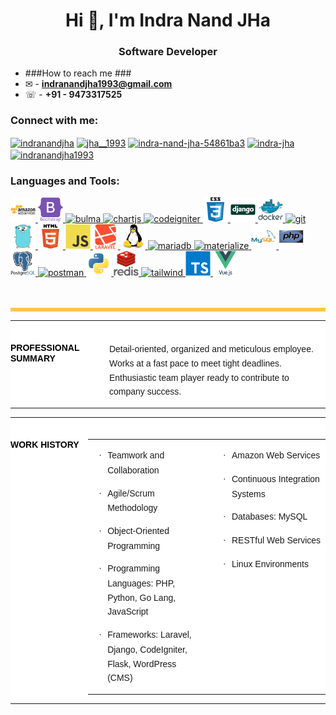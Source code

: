 <h1 align="center">Hi 👋, I'm Indra Nand JHa</h1>
<h3 align="center">Software Developer</h3>

- ###How to reach me ###
- ✉ - **indranandjha1993@gmail.com**
- ☏ - <b>+91 - 9473317525</b>

<h3 align="left">Connect with me:</h3>
<p align="left">
<a href="https://codepen.io/indranandjha" target="blank"><img align="center" src="https://raw.githubusercontent.com/rahuldkjain/github-profile-readme-generator/master/src/images/icons/Social/codepen.svg" alt="indranandjha" height="30" width="40" /></a>
<a href="https://twitter.com/jha__1993" target="blank"><img align="center" src="https://raw.githubusercontent.com/rahuldkjain/github-profile-readme-generator/master/src/images/icons/Social/twitter.svg" alt="jha__1993" height="30" width="40" /></a>
<a href="https://linkedin.com/in/indra-nand-jha-54861ba3" target="blank"><img align="center" src="https://raw.githubusercontent.com/rahuldkjain/github-profile-readme-generator/master/src/images/icons/Social/linked-in-alt.svg" alt="indra-nand-jha-54861ba3" height="30" width="40" /></a>
<a href="https://stackoverflow.com/users/indra-jha" target="blank"><img align="center" src="https://raw.githubusercontent.com/rahuldkjain/github-profile-readme-generator/master/src/images/icons/Social/stack-overflow.svg" alt="indra-jha" height="30" width="40" /></a>
<a href="https://fb.com/indranandjha1993" target="blank"><img align="center" src="https://raw.githubusercontent.com/rahuldkjain/github-profile-readme-generator/master/src/images/icons/Social/facebook.svg" alt="indranandjha1993" height="30" width="40" /></a>
</p>

<h3 align="left">Languages and Tools:</h3>
<p align="left"> <a href="https://aws.amazon.com" target="_blank" rel="noreferrer"> <img src="https://raw.githubusercontent.com/devicons/devicon/master/icons/amazonwebservices/amazonwebservices-original-wordmark.svg" alt="aws" width="40" height="40"/> </a> <a href="https://getbootstrap.com" target="_blank" rel="noreferrer"> <img src="https://raw.githubusercontent.com/devicons/devicon/master/icons/bootstrap/bootstrap-plain-wordmark.svg" alt="bootstrap" width="40" height="40"/> </a> <a href="https://bulma.io/" target="_blank" rel="noreferrer"> <img src="https://raw.githubusercontent.com/gilbarbara/logos/804dc257b59e144eaca5bc6ffd16949752c6f789/logos/bulma.svg" alt="bulma" width="40" height="40"/> </a> <a href="https://www.chartjs.org" target="_blank" rel="noreferrer"> <img src="https://www.chartjs.org/media/logo-title.svg" alt="chartjs" width="40" height="40"/> </a> <a href="https://codeigniter.com" target="_blank" rel="noreferrer"> <img src="https://cdn.worldvectorlogo.com/logos/codeigniter.svg" alt="codeigniter" width="40" height="40"/> </a> <a href="https://www.w3schools.com/css/" target="_blank" rel="noreferrer"> <img src="https://raw.githubusercontent.com/devicons/devicon/master/icons/css3/css3-original-wordmark.svg" alt="css3" width="40" height="40"/> </a> <a href="https://www.djangoproject.com/" target="_blank" rel="noreferrer"> <img src="https://raw.githubusercontent.com/devicons/devicon/master/icons/django/django-original.svg" alt="django" width="40" height="40"/> </a> <a href="https://www.docker.com/" target="_blank" rel="noreferrer"> <img src="https://raw.githubusercontent.com/devicons/devicon/master/icons/docker/docker-original-wordmark.svg" alt="docker" width="40" height="40"/> </a> <a href="https://git-scm.com/" target="_blank" rel="noreferrer"> <img src="https://www.vectorlogo.zone/logos/git-scm/git-scm-icon.svg" alt="git" width="40" height="40"/> </a> <a href="https://golang.org" target="_blank" rel="noreferrer"> <img src="https://raw.githubusercontent.com/devicons/devicon/master/icons/go/go-original.svg" alt="go" width="40" height="40"/> </a> <a href="https://www.w3.org/html/" target="_blank" rel="noreferrer"> <img src="https://raw.githubusercontent.com/devicons/devicon/master/icons/html5/html5-original-wordmark.svg" alt="html5" width="40" height="40"/> </a> <a href="https://developer.mozilla.org/en-US/docs/Web/JavaScript" target="_blank" rel="noreferrer"> <img src="https://raw.githubusercontent.com/devicons/devicon/master/icons/javascript/javascript-original.svg" alt="javascript" width="40" height="40"/> </a> <a href="https://laravel.com/" target="_blank" rel="noreferrer"> <img src="https://raw.githubusercontent.com/devicons/devicon/master/icons/laravel/laravel-plain-wordmark.svg" alt="laravel" width="40" height="40"/> </a> <a href="https://www.linux.org/" target="_blank" rel="noreferrer"> <img src="https://raw.githubusercontent.com/devicons/devicon/master/icons/linux/linux-original.svg" alt="linux" width="40" height="40"/> </a> <a href="https://mariadb.org/" target="_blank" rel="noreferrer"> <img src="https://www.vectorlogo.zone/logos/mariadb/mariadb-icon.svg" alt="mariadb" width="40" height="40"/> </a> <a href="https://materializecss.com/" target="_blank" rel="noreferrer"> <img src="https://raw.githubusercontent.com/prplx/svg-logos/5585531d45d294869c4eaab4d7cf2e9c167710a9/svg/materialize.svg" alt="materialize" width="40" height="40"/> </a> <a href="https://www.mysql.com/" target="_blank" rel="noreferrer"> <img src="https://raw.githubusercontent.com/devicons/devicon/master/icons/mysql/mysql-original-wordmark.svg" alt="mysql" width="40" height="40"/> </a> <a href="https://www.php.net" target="_blank" rel="noreferrer"> <img src="https://raw.githubusercontent.com/devicons/devicon/master/icons/php/php-original.svg" alt="php" width="40" height="40"/> </a> <a href="https://www.postgresql.org" target="_blank" rel="noreferrer"> <img src="https://raw.githubusercontent.com/devicons/devicon/master/icons/postgresql/postgresql-original-wordmark.svg" alt="postgresql" width="40" height="40"/> </a> <a href="https://postman.com" target="_blank" rel="noreferrer"> <img src="https://www.vectorlogo.zone/logos/getpostman/getpostman-icon.svg" alt="postman" width="40" height="40"/> </a> <a href="https://www.python.org" target="_blank" rel="noreferrer"> <img src="https://raw.githubusercontent.com/devicons/devicon/master/icons/python/python-original.svg" alt="python" width="40" height="40"/> </a> <a href="https://redis.io" target="_blank" rel="noreferrer"> <img src="https://raw.githubusercontent.com/devicons/devicon/master/icons/redis/redis-original-wordmark.svg" alt="redis" width="40" height="40"/> </a> <a href="https://tailwindcss.com/" target="_blank" rel="noreferrer"> <img src="https://www.vectorlogo.zone/logos/tailwindcss/tailwindcss-icon.svg" alt="tailwind" width="40" height="40"/> </a> <a href="https://www.typescriptlang.org/" target="_blank" rel="noreferrer"> <img src="https://raw.githubusercontent.com/devicons/devicon/master/icons/typescript/typescript-original.svg" alt="typescript" width="40" height="40"/> </a> <a href="https://vuejs.org/" target="_blank" rel="noreferrer"> <img src="https://raw.githubusercontent.com/devicons/devicon/master/icons/vuejs/vuejs-original-wordmark.svg" alt="vuejs" width="40" height="40"/> </a> </p>


<div class="WordSection1">
<div style="border:none;border-bottom:solid #FCC74A 4.5pt;padding:0in 0in 0in 0in">

<p class="divdocumentdivPARAGRAPHCNTCcntcbottomborder" style="line-height:15.0pt"><span style="font-family:&quot;Century Gothic&quot;,sans-serif;color:#787C85;text-transform:
uppercase">&nbsp;</span></p>

</div>

<table class="divdocumentsectionTable" border="0" cellspacing="0" cellpadding="0" style="background:white">
 <tbody><tr>
  <td width="187" valign="top" style="width:140.0pt;background:transparent;
  padding:15.0pt 0in 0in 0in">
  <p class="divdocumentdivsectiontitle"><span class="divdocumentdivheading"><b><span style="font-family:&quot;Century Gothic&quot;,sans-serif;color:black;text-transform:
  uppercase">Professional Summary</span></b></span></p>
  </td>
  <td width="508" valign="top" style="width:381.3pt;background:transparent;
  padding:15.0pt 0in 0in 0in">
  <p class="p" style="line-height:17.0pt"><span class="divdocumentdivparagraphWrapper"><span style="font-family:&quot;Century Gothic&quot;,sans-serif">Detail-oriented,
  organized and meticulous employee. Works at a fast pace to meet tight
  deadlines. Enthusiastic team player ready to contribute to company success.</span></span></p>
  </td>
 </tr>
</tbody></table>

<p class="MsoNormal"><span style="display:none">&nbsp;</span></p>


<p class="MsoNormal"><span style="display:none">&nbsp;</span></p>

<table class="divdocumentsectionTable" border="0" cellspacing="0" cellpadding="0" style="background:white">
 <tbody><tr>
  <td width="187" valign="top" style="width:140.0pt;background:transparent;
  padding:15.0pt 0in 0in 0in">
  <p class="divdocumentdivsectiontitle"><span class="divdocumentdivheading"><b><span style="font-family:&quot;Century Gothic&quot;,sans-serif;color:black;text-transform:
  uppercase">Work History</span></b></span></p>
  </td>
  <td width="508" valign="top" style="width:381.3pt;background:transparent;
  padding:15.0pt 0in 0in 0in">
  <table class="divdocumenttable" border="0" cellspacing="0" cellpadding="0" style="border-collapse:collapse">
   <tbody><tr>
    <td width="254" valign="top" style="width:190.65pt;padding:.25pt 7.25pt .25pt .25pt">
    <p class="divdocumentulli" style="margin-left:23.0pt;text-indent:-10.5pt;
    line-height:17.0pt"><span class="divdocumentdivparagraphWrapper"><span style="font-family:Symbol">·<span style="font:7.0pt &quot;Times New Roman&quot;">&nbsp;&nbsp;&nbsp;
    </span></span></span><span class="divdocumentdivparagraphWrapper"><span style="font-family:&quot;Century Gothic&quot;,sans-serif">Teamwork and Collaboration</span></span></p>
    <p class="divdocumentulli" style="margin-left:23.0pt;text-indent:-10.5pt;
    line-height:17.0pt"><span class="divdocumentdivparagraphWrapper"><span style="font-family:Symbol">·<span style="font:7.0pt &quot;Times New Roman&quot;">&nbsp;&nbsp;&nbsp;
    </span></span></span><span class="divdocumentdivparagraphWrapper"><span style="font-family:&quot;Century Gothic&quot;,sans-serif">Agile/Scrum Methodology</span></span></p>
    <p class="divdocumentulli" style="margin-left:23.0pt;text-indent:-10.5pt;
    line-height:17.0pt"><span class="divdocumentdivparagraphWrapper"><span style="font-family:Symbol">·<span style="font:7.0pt &quot;Times New Roman&quot;">&nbsp;&nbsp;&nbsp;
    </span></span></span><span class="divdocumentdivparagraphWrapper"><span style="font-family:&quot;Century Gothic&quot;,sans-serif">Object-Oriented Programming</span></span></p>
    <p class="divdocumentulli" style="margin-left:23.0pt;text-indent:-10.5pt;
    line-height:17.0pt"><span class="divdocumentdivparagraphWrapper"><span style="font-family:Symbol">·<span style="font:7.0pt &quot;Times New Roman&quot;">&nbsp;&nbsp;&nbsp;
    </span></span></span><span class="divdocumentdivparagraphWrapper"><span style="font-family:&quot;Century Gothic&quot;,sans-serif">Programming Languages: PHP,
    Python, Go Lang, JavaScript</span></span></p>
    <p class="divdocumentulli" style="margin-left:23.0pt;text-indent:-10.5pt;
    line-height:17.0pt"><span class="divdocumentdivparagraphWrapper"><span style="font-family:Symbol">·<span style="font:7.0pt &quot;Times New Roman&quot;">&nbsp;&nbsp;&nbsp;
    </span></span></span><span class="divdocumentdivparagraphWrapper"><span style="font-family:&quot;Century Gothic&quot;,sans-serif">Frameworks: Laravel,
    Django, CodeIgniter, Flask, WordPress (CMS)</span></span></p>
    </td>
    <td width="254" valign="top" style="width:190.65pt;padding:.25pt .25pt .25pt 7.25pt">
    <p class="divdocumentulli" style="margin-left:23.0pt;text-indent:-10.5pt;
    line-height:17.0pt"><span class="divdocumentdivparagraphWrapper"><span style="font-family:Symbol">·<span style="font:7.0pt &quot;Times New Roman&quot;">&nbsp;&nbsp;&nbsp;
    </span></span></span><span class="divdocumentdivparagraphWrapper"><span style="font-family:&quot;Century Gothic&quot;,sans-serif">Amazon Web Services</span></span></p>
    <p class="divdocumentulli" style="margin-left:23.0pt;text-indent:-10.5pt;
    line-height:17.0pt"><span class="divdocumentdivparagraphWrapper"><span style="font-family:Symbol">·<span style="font:7.0pt &quot;Times New Roman&quot;">&nbsp;&nbsp;&nbsp;
    </span></span></span><span class="divdocumentdivparagraphWrapper"><span style="font-family:&quot;Century Gothic&quot;,sans-serif">Continuous Integration
    Systems</span></span></p>
    <p class="divdocumentulli" style="margin-left:23.0pt;text-indent:-10.5pt;
    line-height:17.0pt"><span class="divdocumentdivparagraphWrapper"><span style="font-family:Symbol">·<span style="font:7.0pt &quot;Times New Roman&quot;">&nbsp;&nbsp;&nbsp;
    </span></span></span><span class="divdocumentdivparagraphWrapper"><span style="font-family:&quot;Century Gothic&quot;,sans-serif">Databases: MySQL</span></span></p>
    <p class="divdocumentulli" style="margin-left:23.0pt;text-indent:-10.5pt;
    line-height:17.0pt"><span class="divdocumentdivparagraphWrapper"><span style="font-family:Symbol">·<span style="font:7.0pt &quot;Times New Roman&quot;">&nbsp;&nbsp;&nbsp;
    </span></span></span><span class="divdocumentdivparagraphWrapper"><span style="font-family:&quot;Century Gothic&quot;,sans-serif">RESTful Web Services</span></span></p>
    <p class="divdocumentulli" style="margin-left:23.0pt;text-indent:-10.5pt;
    line-height:17.0pt"><span class="divdocumentdivparagraphWrapper"><span style="font-family:Symbol">·<span style="font:7.0pt &quot;Times New Roman&quot;">&nbsp;&nbsp;&nbsp;
    </span></span></span><span class="divdocumentdivparagraphWrapper"><span style="font-family:&quot;Century Gothic&quot;,sans-serif">Linux Environments</span></span></p>
    </td>
   </tr>
  </tbody></table>
  </td>
 </tr>
</tbody></table>
</div>
